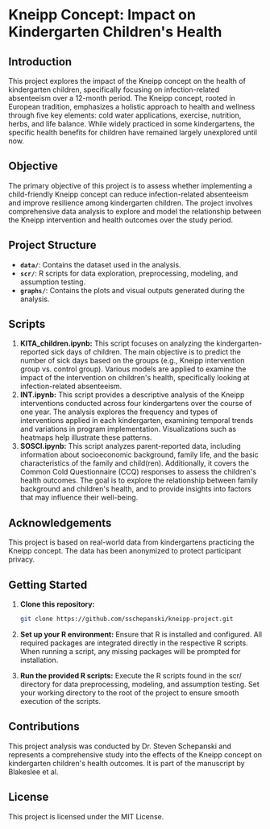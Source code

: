 # Kneipp Concept: Impact on Kindergarten Children's Health

## Introduction

This project explores the impact of the Kneipp concept on the health of kindergarten children, specifically focusing on infection-related absenteeism over a 12-month period. The Kneipp concept, rooted in European tradition, emphasizes a holistic approach to health and wellness through five key elements: cold water applications, exercise, nutrition, herbs, and life balance. While widely practiced in some kindergartens, the specific health benefits for children have remained largely unexplored until now.

## Objective

The primary objective of this project is to assess whether implementing a child-friendly Kneipp concept can reduce infection-related absenteeism and improve resilience among kindergarten children. The project involves comprehensive data analysis to explore and model the relationship between the Kneipp intervention and health outcomes over the study period.

## Project Structure

- **`data/`**: Contains the dataset used in the analysis.
- **`scr/`**: R scripts for data exploration, preprocessing, modeling, and assumption testing.
- **`graphs/`**: Contains the plots and visual outputs generated during the analysis.

## Scripts

1. **KITA_children.ipynb:** This script focuses on analyzing the kindergarten-reported sick days of children. The main objective is to predict the number of sick days based on the groups (e.g., Kneipp intervention group vs. control group). Various models are applied to examine the impact of the intervention on children's health, specifically looking at infection-related absenteeism.
2. **INT.ipynb:** This script provides a descriptive analysis of the Kneipp interventions conducted across four kindergartens over the course of one year. The analysis explores the frequency and types of interventions applied in each kindergarten, examining temporal trends and variations in program implementation. Visualizations such as heatmaps help illustrate these patterns.
3. **SOSCI.ipynb:** This script analyzes parent-reported data, including information about socioeconomic background, family life, and the basic characteristics of the family and child(ren). Additionally, it covers the Common Cold Questionnaire (CCQ) responses to assess the children's health outcomes. The goal is to explore the relationship between family background and children's health, and to provide insights into factors that may influence their well-being.

## Acknowledgements

This project is based on real-world data from kindergartens practicing the Kneipp concept. The data has been anonymized to protect participant privacy.

## Getting Started

1. **Clone this repository:**

   ```bash
   git clone https://github.com/sschepanski/kneipp-project.git
   ```
2. **Set up your R environment:**
   Ensure that R is installed and configured. All required packages are integrated directly in the respective R scripts. When running a script, any missing packages will be prompted for installation.
3. **Run the provided R scripts:**
   Execute the R scripts found in the scr/ directory for data preprocessing, modeling, and assumption testing. Set your working directory to the root of the project to ensure smooth execution of the scripts.

## Contributions

This project analysis was conducted by Dr. Steven Schepanski and represents a comprehensive study into the effects of the Kneipp concept on kindergarten children's health outcomes. It is part of the manuscript by Blakeslee et al.

## License

This project is licensed under the MIT License.